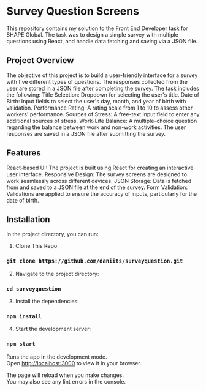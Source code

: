 # Survey Question Screens

This repository contains my solution to the Front End Developer task for SHAPE Global. The task was to design a simple survey with multiple questions using React, and handle data fetching and saving via a JSON file.

## Project Overview
The objective of this project is to build a user-friendly interface for a survey with five different types of questions. The responses collected from the user are stored in a JSON file after completing the survey. The task includes the following:
Title Selection: Dropdown for selecting the user's title.
Date of Birth: Input fields to select the user's day, month, and year of birth with validation.
Performance Rating: A rating scale from 1 to 10 to assess other workers' performance.
Sources of Stress: A free-text input field to enter any additional sources of stress.
Work-Life Balance: A multiple-choice question regarding the balance between work and non-work activities.
The user responses are saved in a JSON file after submitting the survey.

## Features
React-based UI: The project is built using React for creating an interactive user interface.
Responsive Design: The survey screens are designed to work seamlessly across different devices.
JSON Storage: Data is fetched from and saved to a JSON file at the end of the survey.
Form Validation: Validations are applied to ensure the accuracy of inputs, particularly for the date of birth.

## Installation

In the project directory, you can run:


1. Clone This Repo 

### `git clone https://github.com/daniits/surveyquestion.git`

2. Navigate to the project directory:

### `cd surveyquestion`

3. Install the dependencies:

### `npm install`


4. Start the development server:

### `npm start`

Runs the app in the development mode.\
Open [http://localhost:3000](http://localhost:3000) to view it in your browser.




The page will reload when you make changes.\
You may also see any lint errors in the console.

